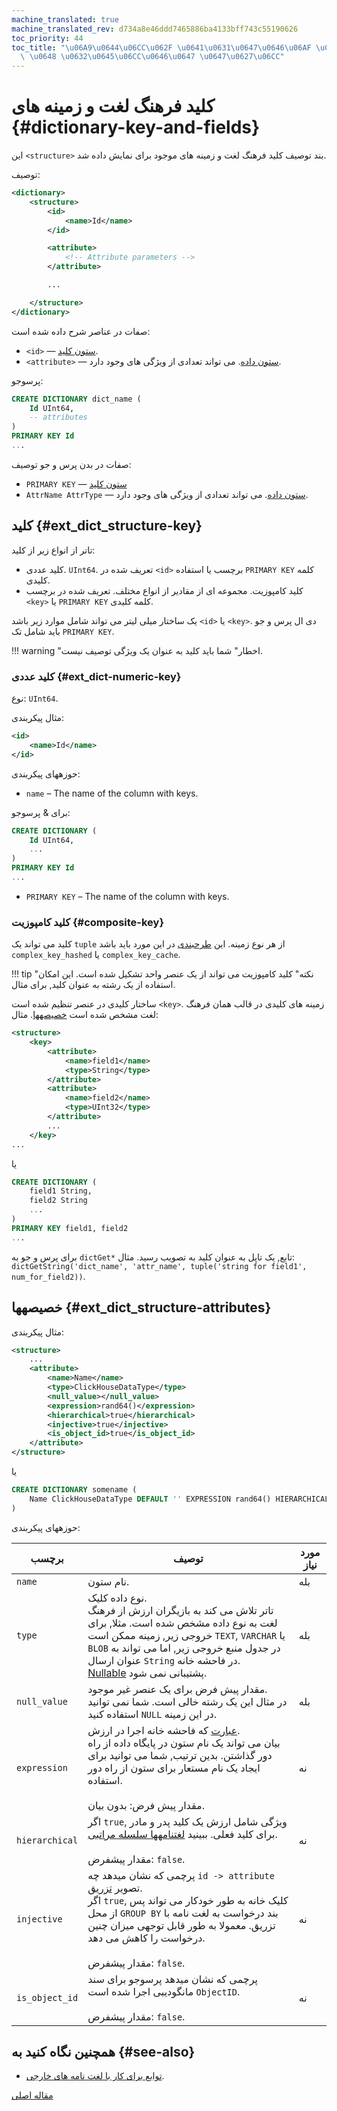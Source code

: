 ```yaml
---
machine_translated: true
machine_translated_rev: d734a8e46ddd7465886ba4133bff743c55190626
toc_priority: 44
toc_title: "\u06A9\u0644\u06CC\u062F \u0641\u0631\u0647\u0646\u06AF \u0644\u063A\u062A\
  \ \u0648 \u0632\u0645\u06CC\u0646\u0647 \u0647\u0627\u06CC"
---
```


# کلید فرهنگ لغت و زمینه های {#dictionary-key-and-fields}

این `<structure>` بند توصیف کلید فرهنگ لغت و زمینه های موجود برای نمایش داده شد.

توصیف:

``` xml
<dictionary>
    <structure>
        <id>
            <name>Id</name>
        </id>

        <attribute>
            <!-- Attribute parameters -->
        </attribute>

        ...

    </structure>
</dictionary>
```

صفات در عناصر شرح داده شده است:

-   `<id>` — [ستون کلید](external-dicts-dict-structure.md#ext_dict_structure-key).
-   `<attribute>` — [ستون داده](external-dicts-dict-structure.md#ext_dict_structure-attributes). می تواند تعدادی از ویژگی های وجود دارد.

پرسوجو:

``` sql
CREATE DICTIONARY dict_name (
    Id UInt64,
    -- attributes
)
PRIMARY KEY Id
...
```

صفات در بدن پرس و جو توصیف:

-   `PRIMARY KEY` — [ستون کلید](external-dicts-dict-structure.md#ext_dict_structure-key)
-   `AttrName AttrType` — [ستون داده](external-dicts-dict-structure.md#ext_dict_structure-attributes). می تواند تعدادی از ویژگی های وجود دارد.

## کلید {#ext_dict_structure-key}

تاتر از انواع زیر از کلید:

-   کلید عددی. `UInt64`. تعریف شده در `<id>` برچسب یا استفاده `PRIMARY KEY` کلمه کلیدی.
-   کلید کامپوزیت. مجموعه ای از مقادیر از انواع مختلف. تعریف شده در برچسب `<key>` یا `PRIMARY KEY` کلمه کلیدی.

یک ساختار میلی لیتر می تواند شامل موارد زیر باشد `<id>` یا `<key>`. دی ال پرس و جو باید شامل تک `PRIMARY KEY`.

!!! warning "اخطار"
    شما باید کلید به عنوان یک ویژگی توصیف نیست.

### کلید عددی {#ext_dict-numeric-key}

نوع: `UInt64`.

مثال پیکربندی:

``` xml
<id>
    <name>Id</name>
</id>
```

حوزههای پیکربندی:

-   `name` – The name of the column with keys.

برای & پرسوجو:

``` sql
CREATE DICTIONARY (
    Id UInt64,
    ...
)
PRIMARY KEY Id
...
```

-   `PRIMARY KEY` – The name of the column with keys.

### کلید کامپوزیت {#composite-key}

کلید می تواند یک `tuple` از هر نوع زمینه. این [طرحبندی](external-dicts-dict-layout.md) در این مورد باید باشد `complex_key_hashed` یا `complex_key_cache`.

!!! tip "نکته"
    کلید کامپوزیت می تواند از یک عنصر واحد تشکیل شده است. این امکان استفاده از یک رشته به عنوان کلید, برای مثال.

ساختار کلیدی در عنصر تنظیم شده است `<key>`. زمینه های کلیدی در قالب همان فرهنگ لغت مشخص شده است [خصیصهها](external-dicts-dict-structure.md). مثال:

``` xml
<structure>
    <key>
        <attribute>
            <name>field1</name>
            <type>String</type>
        </attribute>
        <attribute>
            <name>field2</name>
            <type>UInt32</type>
        </attribute>
        ...
    </key>
...
```

یا

``` sql
CREATE DICTIONARY (
    field1 String,
    field2 String
    ...
)
PRIMARY KEY field1, field2
...
```

برای پرس و جو به `dictGet*` تابع, یک تاپل به عنوان کلید به تصویب رسید. مثال: `dictGetString('dict_name', 'attr_name', tuple('string for field1', num_for_field2))`.

## خصیصهها {#ext_dict_structure-attributes}

مثال پیکربندی:

``` xml
<structure>
    ...
    <attribute>
        <name>Name</name>
        <type>ClickHouseDataType</type>
        <null_value></null_value>
        <expression>rand64()</expression>
        <hierarchical>true</hierarchical>
        <injective>true</injective>
        <is_object_id>true</is_object_id>
    </attribute>
</structure>
```

یا

``` sql
CREATE DICTIONARY somename (
    Name ClickHouseDataType DEFAULT '' EXPRESSION rand64() HIERARCHICAL INJECTIVE IS_OBJECT_ID
)
```

حوزههای پیکربندی:

| برچسب                                                | توصیف                                                                                                                                                                                                                                                                                                                    | مورد نیاز |
|------------------------------------------------------|--------------------------------------------------------------------------------------------------------------------------------------------------------------------------------------------------------------------------------------------------------------------------------------------------------------------------|-----------|
| `name`                                               | نام ستون.                                                                                                                                                                                                                                                                                                                | بله       |
| `type`                                               | نوع داده کلیک.<br/>تاتر تلاش می کند به بازیگران ارزش از فرهنگ لغت به نوع داده مشخص شده است. مثلا, برای خروجی زیر, زمینه ممکن است `TEXT`, `VARCHAR` یا `BLOB` در جدول منبع خروجی زیر, اما می تواند به عنوان ارسال `String` در فاحشه خانه.<br/>[Nullable](../../../sql-reference/data-types/nullable.md) پشتیبانی نمی شود. | بله       |
| `null_value`                                         | مقدار پیش فرض برای یک عنصر غیر موجود.<br/>در مثال این یک رشته خالی است. شما نمی توانید استفاده کنید `NULL` در این زمینه.                                                                                                                                                                                                 | بله       |
| `expression`                                         | [عبارت](../../syntax.md#syntax-expressions) که فاحشه خانه اجرا در ارزش.<br/>بیان می تواند یک نام ستون در پایگاه داده از راه دور گذاشتن. بدین ترتیب, شما می توانید برای ایجاد یک نام مستعار برای ستون از راه دور استفاده.<br/><br/>مقدار پیش فرض: بدون بیان.                                                              | نه        |
| <a name="hierarchical-dict-attr"></a> `hierarchical` | اگر `true`, ویژگی شامل ارزش یک کلید پدر و مادر برای کلید فعلی. ببینید [لغتنامهها سلسله مراتبی](external-dicts-dict-hierarchical.md).<br/><br/>مقدار پیشفرض: `false`.                                                                                                                                                     | نه        |
| `injective`                                          | پرچمی که نشان میدهد چه `id -> attribute` تصویر [تزریق](https://en.wikipedia.org/wiki/Injective_function).<br/>اگر `true`, کلیک خانه به طور خودکار می تواند پس از محل `GROUP BY` بند درخواست به لغت نامه با تزریق. معمولا به طور قابل توجهی میزان چنین درخواست را کاهش می دهد.<br/><br/>مقدار پیشفرض: `false`.            | نه        |
| `is_object_id`                                       | پرچمی که نشان میدهد پرسوجو برای سند مانگودیبی اجرا شده است `ObjectID`.<br/><br/>مقدار پیشفرض: `false`.                                                                                                                                                                                                                   | نه        |

## همچنین نگاه کنید به {#see-also}

-   [توابع برای کار با لغت نامه های خارجی](../../../sql-reference/functions/ext-dict-functions.md).

[مقاله اصلی](https://clickhouse.tech/docs/en/query_language/dicts/external_dicts_dict_structure/) <!--hide-->
